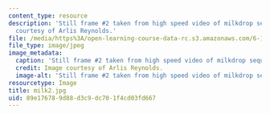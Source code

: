 ```yaml
---
content_type: resource
description: 'Still frame #2 taken from high speed video of milkdrop sequence. Image
  courtesy of Arlis Reynolds.'
file: /media/https%3A/open-learning-course-data-rc.s3.amazonaws.com/6-163-strobe-project-laboratory-fall-2005/89e176789d88d3c9dc701f4cd03fd667_milk2.jpg
file_type: image/jpeg
image_metadata:
  caption: 'Still frame #2 taken from high speed video of milkdrop sequence.'
  credit: Image courtesy of Arlis Reynolds.
  image-alt: 'Still frame #2 taken from high speed video of milkdrop sequence.'
resourcetype: Image
title: milk2.jpg
uid: 89e17678-9d88-d3c9-dc70-1f4cd03fd667
---
```

